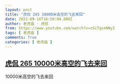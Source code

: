 ```yaml
---
layout: post
title: "虎侃 265 10000米高空的飞去来回"
date: 2022-09-16T16:50:04.000Z
author: 老虎庙 · 虎侃
from: https://www.youtube.com/watch?v=cGiTgsmNNyI
tags: [ 老虎庙 ]
comments: True
categories: [ 老虎庙 ]
---
```

<!--1663347004000-->
[虎侃 265 10000米高空的飞去来回](https://www.youtube.com/watch?v=cGiTgsmNNyI)
------

<div>
10000米高空的飞去来回
</div>
